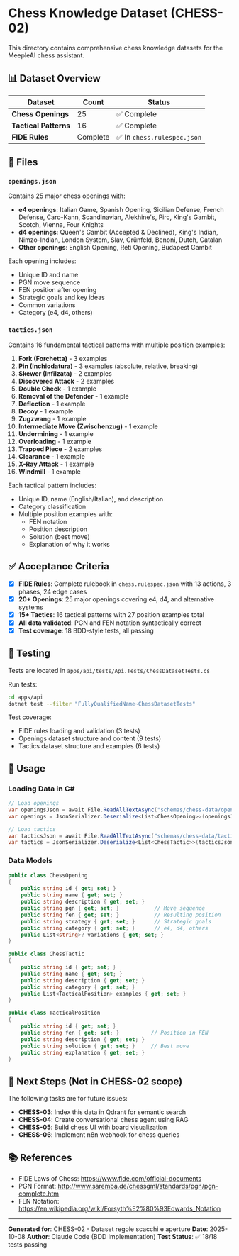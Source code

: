 # Chess Knowledge Dataset (CHESS-02)

This directory contains comprehensive chess knowledge datasets for the MeepleAI chess assistant.

## 📊 Dataset Overview

| Dataset | Count | Status |
|---------|-------|--------|
| **Chess Openings** | 25 | ✅ Complete |
| **Tactical Patterns** | 16 | ✅ Complete |
| **FIDE Rules** | Complete | ✅ In `chess.rulespec.json` |

## 📁 Files

### `openings.json`
Contains 25 major chess openings with:
- **e4 openings**: Italian Game, Spanish Opening, Sicilian Defense, French Defense, Caro-Kann, Scandinavian, Alekhine's, Pirc, King's Gambit, Scotch, Vienna, Four Knights
- **d4 openings**: Queen's Gambit (Accepted & Declined), King's Indian, Nimzo-Indian, London System, Slav, Grünfeld, Benoni, Dutch, Catalan
- **Other openings**: English Opening, Réti Opening, Budapest Gambit

Each opening includes:
- Unique ID and name
- PGN move sequence
- FEN position after opening
- Strategic goals and key ideas
- Common variations
- Category (e4, d4, others)

### `tactics.json`
Contains 16 fundamental tactical patterns with multiple position examples:

1. **Fork (Forchetta)** - 3 examples
2. **Pin (Inchiodatura)** - 3 examples (absolute, relative, breaking)
3. **Skewer (Infilzata)** - 2 examples
4. **Discovered Attack** - 2 examples
5. **Double Check** - 1 example
6. **Removal of the Defender** - 1 example
7. **Deflection** - 1 example
8. **Decoy** - 1 example
9. **Zugzwang** - 1 example
10. **Intermediate Move (Zwischenzug)** - 1 example
11. **Undermining** - 1 example
12. **Overloading** - 1 example
13. **Trapped Piece** - 2 examples
14. **Clearance** - 1 example
15. **X-Ray Attack** - 1 example
16. **Windmill** - 1 example

Each tactical pattern includes:
- Unique ID, name (English/Italian), and description
- Category classification
- Multiple position examples with:
  - FEN notation
  - Position description
  - Solution (best move)
  - Explanation of why it works

## ✅ Acceptance Criteria

- [x] **FIDE Rules**: Complete rulebook in `chess.rulespec.json` with 13 actions, 3 phases, 24 edge cases
- [x] **20+ Openings**: 25 major openings covering e4, d4, and alternative systems
- [x] **15+ Tactics**: 16 tactical patterns with 27 position examples total
- [x] **All data validated**: PGN and FEN notation syntactically correct
- [x] **Test coverage**: 18 BDD-style tests, all passing

## 🧪 Testing

Tests are located in `apps/api/tests/Api.Tests/ChessDatasetTests.cs`

Run tests:
```bash
cd apps/api
dotnet test --filter "FullyQualifiedName~ChessDatasetTests"
```

Test coverage:
- FIDE rules loading and validation (3 tests)
- Openings dataset structure and content (9 tests)
- Tactics dataset structure and examples (6 tests)

## 📖 Usage

### Loading Data in C#

```csharp
// Load openings
var openingsJson = await File.ReadAllTextAsync("schemas/chess-data/openings.json");
var openings = JsonSerializer.Deserialize<List<ChessOpening>>(openingsJson);

// Load tactics
var tacticsJson = await File.ReadAllTextAsync("schemas/chess-data/tactics.json");
var tactics = JsonSerializer.Deserialize<List<ChessTactic>>(tacticsJson);
```

### Data Models

```csharp
public class ChessOpening
{
    public string id { get; set; }
    public string name { get; set; }
    public string description { get; set; }
    public string pgn { get; set; }           // Move sequence
    public string fen { get; set; }           // Resulting position
    public string strategy { get; set; }      // Strategic goals
    public string category { get; set; }      // e4, d4, others
    public List<string>? variations { get; set; }
}

public class ChessTactic
{
    public string id { get; set; }
    public string name { get; set; }
    public string description { get; set; }
    public string category { get; set; }
    public List<TacticalPosition> examples { get; set; }
}

public class TacticalPosition
{
    public string id { get; set; }
    public string fen { get; set; }          // Position in FEN
    public string description { get; set; }
    public string solution { get; set; }     // Best move
    public string explanation { get; set; }
}
```

## 🔄 Next Steps (Not in CHESS-02 scope)

The following tasks are for future issues:

- **CHESS-03**: Index this data in Qdrant for semantic search
- **CHESS-04**: Create conversational chess agent using RAG
- **CHESS-05**: Build chess UI with board visualization
- **CHESS-06**: Implement n8n webhook for chess queries

## 📚 References

- FIDE Laws of Chess: https://www.fide.com/official-documents
- PGN Format: http://www.saremba.de/chessgml/standards/pgn/pgn-complete.htm
- FEN Notation: https://en.wikipedia.org/wiki/Forsyth%E2%80%93Edwards_Notation

---

**Generated for**: CHESS-02 - Dataset regole scacchi e aperture
**Date**: 2025-10-08
**Author**: Claude Code (BDD Implementation)
**Test Status**: ✅ 18/18 tests passing
